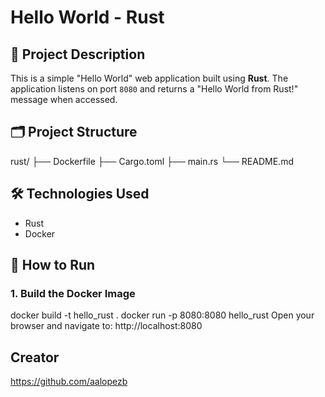 # Hello World - Rust 

## 📄 Project Description
This is a simple "Hello World" web application built using **Rust**. The application listens on port `8080` and returns a "Hello World from Rust!" message when accessed.

## 🗂 Project Structure
rust/ 
├── Dockerfile 
├── Cargo.toml 
├── main.rs 
└── README.md

## 🛠 Technologies Used
- Rust
- Docker

## 🚀 How to Run

### 1. Build the Docker Image
docker build -t hello_rust .
docker run -p 8080:8080 hello_rust 
Open your browser and navigate to: http://localhost:8080

## Creator
https://github.com/aalopezb